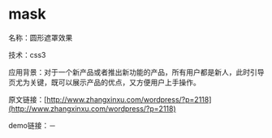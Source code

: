 # mask
名称：圆形遮罩效果

技术：css3

应用背景：对于一个新产品或者推出新功能的产品，所有用户都是新人，此时引导页尤为关键，既可以展示产品的优点，又方便用户上手操作。

原文链接：[http://www.zhangxinxu.com/wordpress/?p=2118](http://www.zhangxinxu.com/wordpress/?p=2118)

demo链接：－
